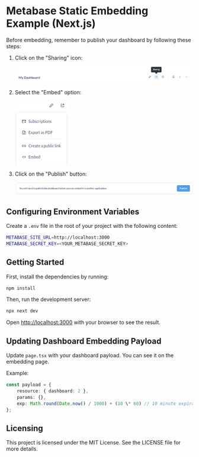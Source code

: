 # Metabase Static Embedding Example (Next.js)

Before embedding, remember to publish your dashboard by following these steps:

1. Click on the "Sharing" icon:

   ![Sharing](./public/sharing.png)

2. Select the "Embed" option:

   ![Embed](./public/embed.png)

3. Click on the "Publish" button:

   ![Publish](./public/publish.png)

## Configuring Environment Variables

Create a `.env` file in the root of your project with the following content:

```bash
METABASE_SITE_URL=http://localhost:3000
METABASE_SECRET_KEY=<YOUR_METABASE_SECRET_KEY>
```

## Getting Started

First, install the dependencies by running:

```bash
npm install
```

Then, run the development server:

```bash
npx next dev
```

Open [http://localhost:3000](http://localhost:3000) with your browser to see the result.

## Updating Dashboard Embedding Payload

Update `page.tsx` with your dashboard payload. You can see it on the embedding page.

Example:

```typescript
const payload = {
    resource: { dashboard: 2 },
    params: {},
    exp: Math.round(Date.now() / 1000) + (10 \* 60) // 10 minute expiration
};
```

## Licensing

This project is licensed under the MIT License. See the LICENSE file for more details.
